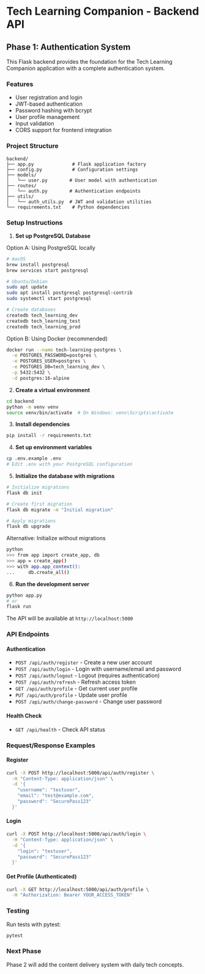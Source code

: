 # Tech Learning Companion - Backend API

## Phase 1: Authentication System

This Flask backend provides the foundation for the Tech Learning Companion application with a complete authentication system.

### Features
- User registration and login
- JWT-based authentication
- Password hashing with bcrypt
- User profile management
- Input validation
- CORS support for frontend integration

### Project Structure
```
backend/
├── app.py              # Flask application factory
├── config.py           # Configuration settings
├── models/
│   └── user.py        # User model with authentication
├── routes/
│   └── auth.py        # Authentication endpoints
├── utils/
│   └── auth_utils.py  # JWT and validation utilities
└── requirements.txt    # Python dependencies
```

### Setup Instructions

1. **Set up PostgreSQL Database**

Option A: Using PostgreSQL locally
```bash
# macOS
brew install postgresql
brew services start postgresql

# Ubuntu/Debian
sudo apt update
sudo apt install postgresql postgresql-contrib
sudo systemctl start postgresql

# Create databases
createdb tech_learning_dev
createdb tech_learning_test
createdb tech_learning_prod
```

Option B: Using Docker (recommended)
```bash
docker run --name tech-learning-postgres \
  -e POSTGRES_PASSWORD=postgres \
  -e POSTGRES_USER=postgres \
  -e POSTGRES_DB=tech_learning_dev \
  -p 5432:5432 \
  -d postgres:16-alpine
```

2. **Create a virtual environment**
```bash
cd backend
python -m venv venv
source venv/bin/activate  # On Windows: venv\Scripts\activate
```

3. **Install dependencies**
```bash
pip install -r requirements.txt
```

4. **Set up environment variables**
```bash
cp .env.example .env
# Edit .env with your PostgreSQL configuration
```

5. **Initialize the database with migrations**
```bash
# Initialize migrations
flask db init

# Create first migration
flask db migrate -m "Initial migration"

# Apply migrations
flask db upgrade
```

Alternative: Initialize without migrations
```bash
python
>>> from app import create_app, db
>>> app = create_app()
>>> with app.app_context():
...     db.create_all()
```

6. **Run the development server**
```bash
python app.py
# or
flask run
```

The API will be available at `http://localhost:5000`

### API Endpoints

#### Authentication
- `POST /api/auth/register` - Create a new user account
- `POST /api/auth/login` - Login with username/email and password
- `POST /api/auth/logout` - Logout (requires authentication)
- `POST /api/auth/refresh` - Refresh access token
- `GET /api/auth/profile` - Get current user profile
- `PUT /api/auth/profile` - Update user profile
- `POST /api/auth/change-password` - Change user password

#### Health Check
- `GET /api/health` - Check API status

### Request/Response Examples

#### Register
```bash
curl -X POST http://localhost:5000/api/auth/register \
  -H "Content-Type: application/json" \
  -d '{
    "username": "testuser",
    "email": "test@example.com",
    "password": "SecurePass123"
  }'
```

#### Login
```bash
curl -X POST http://localhost:5000/api/auth/login \
  -H "Content-Type: application/json" \
  -d '{
    "login": "testuser",
    "password": "SecurePass123"
  }'
```

#### Get Profile (Authenticated)
```bash
curl -X GET http://localhost:5000/api/auth/profile \
  -H "Authorization: Bearer YOUR_ACCESS_TOKEN"
```

### Testing

Run tests with pytest:
```bash
pytest
```

### Next Phase
Phase 2 will add the content delivery system with daily tech concepts.